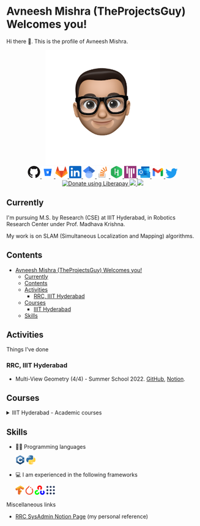 # Avneesh Mishra (TheProjectsGuy) Welcomes you!

Hi there 👋. This is the profile of Avneesh Mishra.

<div align="center">
<img src="./assets/me.png" alt="A photo of me that didn't render" width="300" />
<br>
<a href="https://github.com/TheProjectsGuy">
    <img src="./assets/logos/github-mark-32px.png" alt="GH" width="32" style="background-color:white" />
</a>
<a href="https://bitbucket.org/TheProjectsGuy/">
    <img src="./assets/logos/bitbucket-logo-64px.png" alt="BB" width="32" style="background-color:white" />
</a>
<a href="https://gitlab.com/TheProjectsGuy">
    <img src="./assets/logos/gitlab-logo-64px.png" alt="GL" width="32" style="background-color:white" />
</a>
<a href="https://www.linkedin.com/in/avneesh-mishra/">
    <img src="./assets/logos/linkedin-logo-34px.png" alt="LN" width="32" style="background-color:white" />
</a>
<a href="https://scholar.google.com/citations?user=OZ0j8l4AAAAJ&hl=en">
    <img src="./assets/logos/google-scholar-logo.png" alt="GS" width="32" style="background-color:white" />
</a>
<a href="https://stackoverflow.com/users/5836037/avneesh-mishra">
    <img src="assets/logos/stackoverflow-logo.png" alt="SO" width="32" style="background-color:white" />
</a>
<a href="https://www.hackerrank.com/avneesh_mishra">
    <img src="./assets/logos/hackerrank-logo-96px.png" alt="HR" width="32" style="background-color:white" />
</a>
<a href="https://gitter.im/TheProjectsGuy">
    <img src="./assets/logos/gitter-logo-50px.png" alt="GT" width="32" style="background-color:white" />
</a>
<a href="mailto:avneesh.mishra+ghme@research.iiit.ac.in?subject=Hey Avneesh">
    <img src="./assets/logos/outlook.png" alt="OM" width="32" style="background-color:white" />
</a>
<a href="mailto:123avneesh+ghme@gmail.com?subject=Hey Avneesh">
    <img src="./assets/logos/gmail-logo-64px.png" alt="GM" width="32" style="background-color:white" />
</a>
<a href="https://twitter.com/123avneesh">
    <img src="./assets/logos/twitter-logo.png" alt="T" width="32" style="background-color:white" />
</a>
</div>

<div align="center">
<a href="https://liberapay.com/avneesh_m/donate">
    <img alt="Donate using Liberapay" src="https://liberapay.com/assets/widgets/donate.svg" height="32">
</a>
<a href="https://github.com/sponsors/TheProjectsGuy">
    <img src="https://img.shields.io/static/v1?label=Sponsor&message=%E2%9D%A4&logo=GitHub&color=%23fe8e86" height="32" />
</a>
<a href="https://www.buymeacoffee.com/123avneesh">
    <img src="https://img.buymeacoffee.com/button-api/?text=Buy me a coffee&emoji=&slug=123avneesh&button_colour=FFDD00&font_colour=000000&font_family=Comic&outline_colour=000000&coffee_colour=ffffff" height="32" />
</a>
</div>

## Currently

I'm pursuing M.S. by Research (CSE) at IIIT Hyderabad, in Robotics Research Center under Prof. Madhava Krishna.

My work is on SLAM (Simultaneous Localization and Mapping) algorithms.

## Contents

- [Avneesh Mishra (TheProjectsGuy) Welcomes you!](#avneesh-mishra-theprojectsguy-welcomes-you)
    - [Currently](#currently)
    - [Contents](#contents)
    - [Activities](#activities)
        - [RRC, IIIT Hyderabad](#rrc-iiit-hyderabad)
    - [Courses](#courses)
        - [IIIT Hyderabad](#iiit-hyderabad)
    - [Skills](#skills)

## Activities

Things I've done

### RRC, IIIT Hyderabad

- Multi-View Geometry (4/4) - Summer School 2022. [GitHub](https://github.com/TheProjectsGuy/RRC22-Summer-School-MVG4), [Notion](https://laksh-nanwani.notion.site/laksh-nanwani/Robotics-Research-Center-Summer-School-2022-8ee9a9ff7fc445619c2b650a1557e946).

## Courses

<!-- From: https://gist.github.com/pierrejoubert73/902cc94d79424356a8d20be2b382e1ab -->
<details>
    <summary> IIIT Hyderabad - Academic courses </summary>

### IIIT Hyderabad

**Spring 2022**

- [CS7.505 - Computer Vision](https://github.com/TheProjectsGuy/CV22-CS7.505)
- [EC9.404 - Independent Study](https://github.com/TheProjectsGuy/IS_RPN22-EC9.404)
- [EC4.402 - Introduction to UAV Design](https://github.com/TheProjectsGuy/UAV22-EC4.402)

**Monsoon 2021**

- [CS7.403 - Statistical Methods in AI](https://github.com/TheProjectsGuy/SMAI21-CS7.403)
- [CS7.503 - Mobile Robotics](https://github.com/TheProjectsGuy/MR21-CS7.503)
- [EC4.401 - Robotics: Dynamics and Control](https://github.com/TheProjectsGuy/RDC21-EC4.401)

</details>

## Skills

- 👨‍💻 Programming languages

    <img src="./assets/logos/cpp.png" height=24 alt="C++" style="background-color:white" />
    <img src="./assets/logos/python.png" height=24 alt="C++" style="background-color:white" />

- 💻 I am experienced in the following frameworks

    <img src="./assets/logos/tensorflow-logo.png" height=24 alt="TensorFlow" style="background-color:white" />
    <img src="./assets/logos/pytorch-logo.png" height=24 alt="TensorFlow" style="background-color:white" />
    <img src="./assets/logos/opencv-logo.png" height=24 alt="OpenCV" style="background-color:white" />
    <img src="./assets/logos/ros-logo.png" height=24 alt="ROS" style="background-color:white" />

Miscellaneous links

- [RRC SysAdmin Notion Page](https://www.notion.so/RRC-System-Administrator-s-Guide-c8954b4a4bc04b2f8e17fd0e9f8086cd) (my personal reference)

<!-- My stats (from [anuraghazra/github-readme-stats](https://github.com/anuraghazra/github-readme-stats))

<div align="center">

[![Avneesh's GitHub stats](https://github-readme-stats.vercel.app/api?username=TheProjectsGuy)](https://github.com/TheProjectsGuy/github-readme-stats)

</div> -->

<!--
From: https://github.com/anuraghazra/github-readme-stats
[![Top Languages](https://github-readme-stats.vercel.app/api/top-langs/?username=TheProjectsGuy)](https://github.com/TheProjectsGuy)
-->

<!--
**TheProjectsGuy/TheProjectsGuy** is a ✨ _special_ ✨ repository because its `README.md` (this file) appears on your GitHub profile.

Here are some ideas to get you started:

- 🔭 I’m currently working on ...
- 🌱 I’m currently learning ...
- 👯 I’m looking to collaborate on ...
- 🤔 I’m looking for help with ...
- 💬 Ask me about ...
- 📫 How to reach me: ...
- 😄 Pronouns: ...
- ⚡ Fun fact: ...
-->
